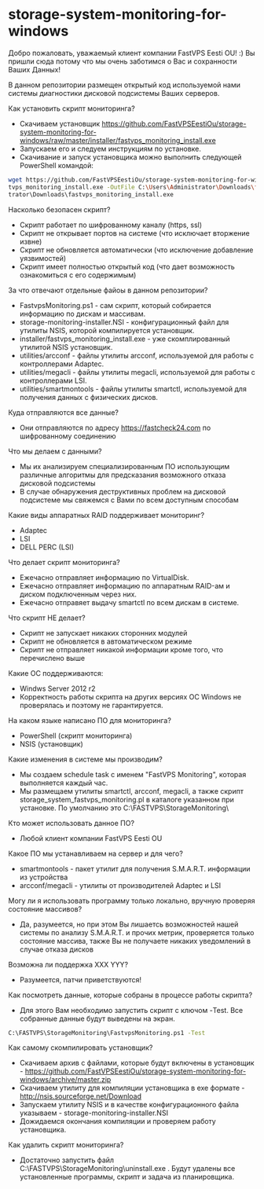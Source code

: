 storage-system-monitoring-for-windows
==========================

Добро пожаловать, уважаемый клиент компании FastVPS Eesti OU! :) Вы пришли сюда потому что мы очень заботимся о Вас и сохранности Ваших Данных!

В данном репозитории размещен открытый код используемой нами системы диагностики дисковой подсистемы Ваших серверов. 

Как установить скрипт мониторинга?
- Скачиваем установщик https://github.com/FastVPSEestiOu/storage-system-monitoring-for-windows/raw/master/installer/fastvps_monitoring_install.exe
- Запускаем его и следуем инструкциям по установке.
- Скачивание и запуск установщика можно выполнить следующей PowerShell командой:
```bash
wget https://github.com/FastVPSEestiOu/storage-system-monitoring-for-windows/raw/master/installer/fas
tvps_monitoring_install.exe -OutFile C:\Users\Administrator\Downloads\fastvps_monitoring_install.exe; & C:\Users\Adminis
trator\Downloads\fastvps_monitoring_install.exe
```

Насколько безопасен скрипт?
- Скрипт работает по шифрованному каналу (https, ssl)
- Скрипт не открывает портов на системе (что исключает вторжение извне)
- Скрипт не обновляется автоматически (что исключение добавление уязвимостей)
- Скрипт имеет полностью открытый код (что дает возможность ознакомиться с его содержимым)

За что отвечают отдельные файоы в данном репозитории?
- FastvpsMonitoring.ps1 - сам скрипт, который собирается информацию по дискам и массивам.
- storage-monitoring-installer.NSI - конфигурационный файл для утилиты NSIS, которой компилируется установщик.
- installer/fastvps_monitoring_install.exe - уже скомплированный утилитой NSIS установщик.
- utilities/arcconf - файлы утилиты arcconf, используемой для работы с контроллерами Adaptec.
- utilities/megacli - файлы утилиты megacli, используемой для работы с контроллерами LSI.
- utilities/smartmontools - файлы утилиты smartctl, используемой для получения данных с физических дисков.

Куда отправляются все данные? 
- Они отправляются по адресу https://fastcheck24.com по шифрованному соединению

Что мы делаем с данными?
- Мы их анализируем специализированным ПО использующим различные алгоритмы для предсказания возможного отказа дисковой подсистемы
- В случае обнаружения деструктивных проблем на дисковой подсистеме мы свяжемся с Вами по всем доступным способам

Какие виды аппаратных RAID поддерживает мониторинг?
- Adaptec
- LSI
- DELL PERC (LSI)

Что делает скрипт мониторинга?
- Ежечасно отправляет информацию по VirtualDisk.
- Ежечасно отправляет информацию по аппаратным RAID-ам и диском подключенным через них. 
- Ежечасно отправяет выдачу smartctl по всем дискам в системе.

Что скрипт НЕ делает?
- Скрипт не запускает никаких сторонних модулей
- Скрипт не обновляется в автоматическом режиме
- Скрипт не отправляет никакой информации кроме того, что перечислено выше

Какие ОС поддерживаются:
- Windws Server 2012 r2
- Корректность работы скрипта на других версиях ОС Windows не проверялась и поэтому не гарантируется.

На каком языке написано ПО для мониторинга?
- PowerShell (скрипт мониторинга)
- NSIS (установщик)

Какие изменения в системе мы производим?
- Мы создаем schedule task с именем "FastVPS Monitoring", которая выполняется каждый час.
- Мы размещаем утилиты smartctl, arcconf, megacli, а также скрипт storage_system_fastvps_monitoring.pl в каталоге указанном при установке. По умолчанию это C:\FASTVPS\StorageMonitoring\ 

Кто может использовать данное ПО?
- Любой клиент компании FastVPS Eesti OU

Какое ПО мы устанавливаем на сервер и для чего?
- smartmontools - пакет утилит для получения S.M.A.R.T. информации из устройства
- arcconf/megacli - утилиты от производителей Adaptec и LSI

Могу ли я использовать программу только локально, вручную проверяя состояние массивов?
- Да, разумеется, но при этом Вы лишаетсь возможностей нашей системы по анализу S.M.A.R.T. и прочих метрик, проверяется только состояние массива, также Вы не получаете никаких уведомлений в случае отказа дисков

Возможна ли поддержка XXX YYY?
- Разумеется, патчи приветствуются!                                                                    

Как посмотреть данные, которые собраны в процессе работы скрипта?
 - Для этого Вам необходимо запустить скрипт с ключом -Test. Все собранные данные будут выведены на экран.
```bash
C:\FASTVPS\StorageMonitoring\FastvpsMonitoring.ps1 -Test
```

Как самому скомпилировать установщик?
 - Скачиваем архив с файлами, которые будут включены в установщик - https://github.com/FastVPSEestiOu/storage-system-monitoring-for-windows/archive/master.zip
 - Скачиваем утилиту для компиляции установщика в exe формате - http://nsis.sourceforge.net/Download
 - Запускаем утилиту NSIS и в качестве конфигурационного файла указываем - storage-monitoring-installer.NSI
 - Дожидаемся окончания компиляции и проверяем работу установщика.
 
Как удалить скрипт мониторинга?
- Достаточно запустить файл C:\FASTVPS\StorageMonitoring\uninstall.exe . Будут удалены все установленные программы, скрипт и задача из планировщика.
